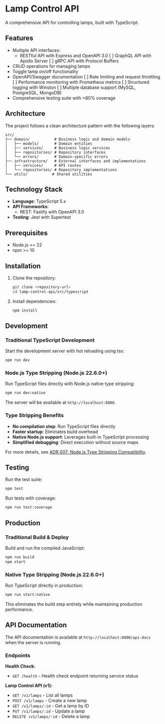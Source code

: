 # Lamp Control API

A comprehensive API for controlling lamps, built with TypeScript.

## Features

- Multiple API interfaces:
  - RESTful API with Express and OpenAPI 3.0
  [ ] GraphQL API with Apollo Server
  [ ] gRPC API with Protocol Buffers
- CRUD operations for managing lamps
- Toggle lamp on/off functionality
- OpenAPI/Swagger documentation
[ ] Rate limiting and request throttling
[ ] Performance monitoring with Prometheus metrics
[ ] Structured logging with Winston
[ ] Multiple database support (MySQL, PostgreSQL, MongoDB)
- Comprehensive testing suite with >80% coverage

## Architecture

The project follows a clean architecture pattern with the following layers:

```
src/
├── domain/           # Business logic and domain models
│   ├── models/       # Domain entities
│   ├── services/     # Business logic services
│   ├── repositories/ # Repository interfaces
│   └── errors/       # Domain-specific errors
├── infrastructure/   # External interfaces and implementations
│   ├── services/     # API routes
│   └── repositories/ # Repository implementations
└── utils/           # Shared utilities
```

## Technology Stack

- **Language**: TypeScript 5.x
- **API Frameworks**:
  - REST: Fastify with OpenAPI 3.0
- **Testing**: Jest with Supertest

## Prerequisites

- Node.js >= 22
- npm >= 10

## Installation

1. Clone the repository:
   ```bash
   git clone <repository-url>
   cd lamp-control-api/src/typescript
   ```

2. Install dependencies:
   ```bash
   npm install
   ```

## Development

### Traditional TypeScript Development
Start the development server with hot reloading using tsx:
```bash
npm run dev
```

### Node.js Type Stripping (Node.js 22.6.0+)
Run TypeScript files directly with Node.js native type stripping:
```bash
npm run dev:native
```

The server will be available at `http://localhost:8080`.

### Type Stripping Benefits
- **No compilation step**: Run TypeScript files directly
- **Faster startup**: Eliminates build overhead
- **Native Node.js support**: Leverages built-in TypeScript processing
- **Simplified debugging**: Direct execution without source maps

For more details, see [ADR 007: Node.js Type Stripping Compatibility](docs/adr/007-nodejs-type-stripping-compatibility.md).

## Testing

Run the test suite:
```bash
npm test
```

Run tests with coverage:
```bash
npm run test:coverage
```

## Production

### Traditional Build & Deploy
Build and run the compiled JavaScript:
```bash
npm run build
npm start
```

### Native Type Stripping (Node.js 22.6.0+)
Run TypeScript directly in production:
```bash
npm run start:native
```

This eliminates the build step entirely while maintaining production performance.

## API Documentation

The API documentation is available at `http://localhost:8080/api-docs` when the server is running.

### Endpoints

**Health Check:**
- `GET /health` - Health check endpoint returning service status

**Lamp Control API (v1):**
- `GET /v1/lamps` - List all lamps
- `POST /v1/lamps` - Create a new lamp
- `GET /v1/lamps/:id` - Get a lamp by ID
- `PUT /v1/lamps/:id` - Update a lamp
- `DELETE /v1/lamps/:id` - Delete a lamp
